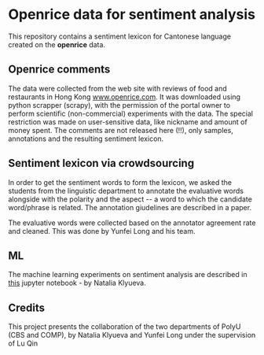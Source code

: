 # Openrice data for sentiment analysis

This repository contains a sentiment lexicon for Cantonese language created on the **openrice** data.   

## Openrice comments
The data were collected from the web site with reviews of food and restaurants in Hong Kong www.openrice.com. It was downloaded using python scrapper (scrapy), with the permission of the portal owner to perform scientific (non-commercial) experiments with the data. The special restriction was made on user-sensitive data, like nickname and amount of money spent. The comments are not released here (!!), only samples, annotations and the resulting sentiment lexicon.

## Sentiment lexicon via crowdsourcing
In order to get the sentiment words to form the lexicon, we asked the students from the linguistic department to annotate the evaluative words alongside with the polarity and the aspect -- a word to which the candidate word/phrase is related. The annotation giudelines are described in a paper.  

The evaluative words were collected based on the annotator agreement rate and cleaned. This was done by Yunfei Long and his team.

## ML
The machine learning experiments on sentiment analysis are described in [this](https://github.com/polyu-llt/openrice_annotations/blob/master/clf_openrice.ipynb) jupyter notebook - by Natalia Klyueva.  

## Credits
This project presents the collaboration of the two departments of PolyU (CBS and COMP), by Natalia Klyueva and Yunfei Long under the supervision of Lu Qin
